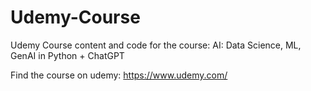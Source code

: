 # Udemy-Course
Udemy Course content and code for the course: AI: Data Science, ML, GenAI in Python + ChatGPT

Find the course on udemy: https://www.udemy.com/ 
